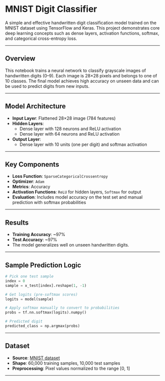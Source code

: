
# MNIST Digit Classifier

A simple and effective handwritten digit classification model trained on the MNIST dataset using TensorFlow and Keras. This project demonstrates core deep learning concepts such as dense layers, activation functions, softmax, and categorical cross-entropy loss.

---

## Overview

This notebook trains a neural network to classify grayscale images of handwritten digits (0–9). Each image is 28×28 pixels and belongs to one of 10 classes. The final model achieves high accuracy on unseen data and can be used to predict digits from new inputs.

---

## Model Architecture

- **Input Layer**: Flattened 28×28 image (784 features)
- **Hidden Layers**:
  - Dense layer with 128 neurons and ReLU activation
  - Dense layer with 64 neurons and ReLU activation
- **Output Layer**:
  - Dense layer with 10 units (one per digit) and softmax activation

---

## Key Components

- **Loss Function**: `SparseCategoricalCrossentropy`
- **Optimizer**: `Adam`
- **Metrics**: Accuracy
- **Activation Functions**: `ReLU` for hidden layers, `Softmax` for output
- **Evaluation**: Includes model accuracy on the test set and manual prediction with softmax probabilities

---

## Results

- **Training Accuracy**: ~97%
- **Test Accuracy**: ~97%
- The model generalizes well on unseen handwritten digits.

---

## Sample Prediction Logic

```python
# Pick one test sample
index = 0
sample = x_test[index].reshape(1, -1)

# Get logits (pre-softmax scores)
logits = model(sample)

# Apply softmax manually to convert to probabilities
probs = tf.nn.softmax(logits).numpy()

# Predicted digit
predicted_class = np.argmax(probs)
```

---

## Dataset

- **Source**: [MNIST dataset](http://yann.lecun.com/exdb/mnist/)
- **Shape**: 60,000 training samples, 10,000 test samples
- **Preprocessing**: Pixel values normalized to the range [0, 1]

---

